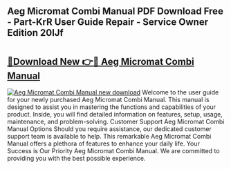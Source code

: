 ## Aeg Micromat Combi Manual PDF Download Free - Part-KrR User Guide Repair - Service Owner Edition 20IJf

# <h2><a href="http://cf12426.oget.top/?id=Aeg+Micromat+Combi+Manual">🔗Download New 👉🔴 Aeg Micromat Combi Manual</a></h2>

[![Aeg Micromat Combi Manual new download](https://i.imgur.com/5g1atiW.png)](http://cf12426.oget.top/?id=Aeg+Micromat+Combi+Manual)
Welcome to the user guide for your newly purchased Aeg Micromat Combi Manual. This manual is designed to assist you in mastering the functions and capabilities of your product. Inside, you will find detailed information on features, setup, usage, maintenance, and problem-solving. Customer Support Aeg Micromat Combi Manual Options Should you require assistance, our dedicated customer support team is available to help. This remarkable Aeg Micromat Combi Manual offers a plethora of features to enhance your daily life. Your Success is Our Priority Aeg Micromat Combi Manual. We are committed to providing you with the best possible experience.
